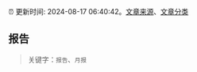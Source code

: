 :alarm_clock: 更新时间: 2024-08-17 06:40:42。[文章来源](/README.md)、[文章分类](/TAGS.md)

## 报告


> 关键字：`报告`、`月报`




